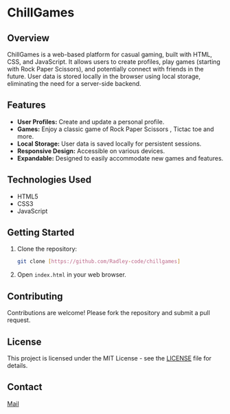 # ChillGames

## Overview

ChillGames is a web-based platform for casual gaming, built with HTML, CSS, and JavaScript. It allows users to create profiles, play games (starting with Rock Paper Scissors), and potentially connect with friends in the future. User data is stored locally in the browser using local storage, eliminating the need for a server-side backend.

## Features

*   **User Profiles:** Create and update a personal profile.
*   **Games:** Enjoy a classic game of Rock Paper Scissors , Tictac toe and more.
*   **Local Storage:** User data is saved locally for persistent sessions.
*   **Responsive Design:** Accessible on various devices.
*   **Expandable:** Designed to easily accommodate new games and features.

## Technologies Used

*   HTML5
*   CSS3
*   JavaScript


## Getting Started

1.  Clone the repository:

    ```bash
    git clone [https://github.com/Radley-code/chillgames]
    ```

2.  Open `index.html` in your web browser.

## Contributing

Contributions are welcome! Please fork the repository and submit a pull request.

## License

This project is licensed under the MIT License - see the [LICENSE](LICENSE) file for details.

## Contact

[Mail](radleyacha00@icloud.com)

